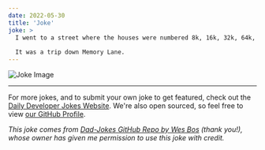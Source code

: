 ```yaml
---
date: 2022-05-30
title: 'Joke'
joke: >
  I went to a street where the houses were numbered 8k, 16k, 32k, 64k, 128k, 256k and 512k.
  
  It was a trip down Memory Lane.
---
```



![Joke Image](https://private.xtrp.io/projects/DailyDeveloperJokes/public_image_server/images/5e1259d7cf335.png)

---

For more jokes, and to submit your own joke to get featured, check out the [Daily Developer Jokes Website](https://dailydeveloperjokes.github.io/). We're also open sourced, so feel free to view [our GitHub Profile](https://github.com/dailydeveloperjokes).


_This joke comes from [Dad-Jokes GitHub Repo by Wes Bos](https://github.com/wesbos/dad-jokes) (thank you!), whose owner has given me permission to use this joke with credit._

<!--
Joke text:
I went to a street where the houses were numbered 8k, 16k, 32k, 64k, 128k, 256k and 512k.

It was a trip down Memory Lane.
 -->


